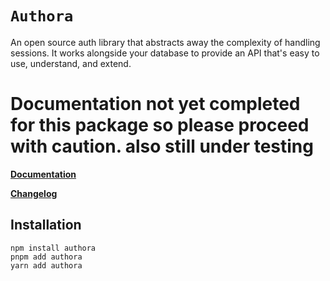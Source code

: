 # `Authora`

An open source auth library that abstracts away the complexity of handling sessions. It works alongside your database to provide an API that's easy to use, understand, and extend.

# Documentation not yet completed for this package so please proceed with caution. also still under testing

**[Documentation](https://rou-technology.gitbook.io/authora-docs/)**

**[Changelog](https://github.com/SOG-web/authora-repository/blob/main/packages/authora/CHANGELOG.md)**

## Installation

```
npm install authora
pnpm add authora
yarn add authora
```
